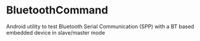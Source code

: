 BluetoothCommand
================

Android utility to test Bluetooth Serial Communication (SPP) with a BT based embedded device in slave/master mode